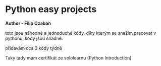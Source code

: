 # Python easy projects
**Author - Filip Czaban**

toto jsou náhodné a jednoduché kódy, díky kterým se snažím pracovat v pythonu, kódy jsou snadné.

přidavám cca 3 kódy týdně

Taky tady mám certifikát ze sololearnu (Python Introduction)










